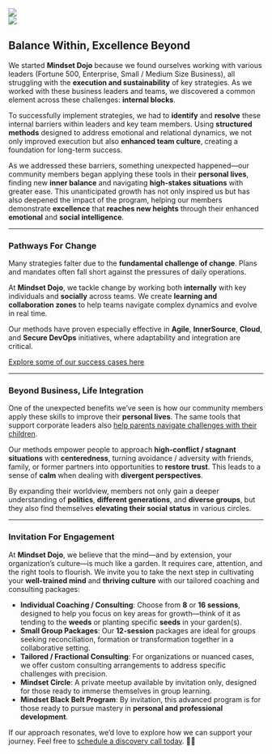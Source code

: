 
<div class="row">
    <div class="col-md-5 col-sm-4 text-center">
        <img class="img-fluid" src="images/DojoLogo-Black-Center.png" style="max-height:350px">
    </div>
    <div class="col-md-7 col-sm-8 text-right d-none d-sm-block">
        <img class="img-fluid" src="images/Pagoda-Black.png" style="max-height:350px">
    </div>
</div>

## Balance Within, Excellence Beyond

We started **Mindset Dojo** because we found ourselves working with various leaders (Fortune 500, Enterprise, Small / Medium Size Business), all struggling with the **execution and sustainability** of key strategies. As we worked with these business leaders and teams, we discovered a common element across these challenges: **internal blocks**.

To successfully implement strategies, we had to **identify** and **resolve** these internal barriers within leaders and key team members. Using **structured methods** designed to address emotional and relational dynamics, we not only improved execution but also **enhanced team culture**, creating a foundation for long-term success.

As we addressed these barriers, something unexpected happened—our community members began applying these tools in their **personal lives**, finding new **inner balance** and navigating **high-stakes situations** with greater ease. This unanticipated growth has not only inspired us but has also deepened the impact of the program, helping our members demonstrate **excellence** that **reaches new heights** through their enhanced **emotional** and **social intelligence**.

---

### Pathways For Change

Many strategies falter due to the **fundamental challenge of change**. Plans and mandates often fall short against the pressures of daily operations.

At **Mindset Dojo**, we tackle change by working both **internally** with key individuals and **socially** across teams. We create **learning and collaboration zones** to help teams navigate complex dynamics and evolve in real time.

Our methods have proven especially effective in **Agile**, **InnerSource**, **Cloud**, and **Secure DevOps** initiatives, where adaptability and integration are critical.

[Explore some of our success cases here](https://projects.michael.basil.one/)

---

### Beyond Business, Life Integration

One of the unexpected benefits we’ve seen is how our community members apply these skills to improve their **personal lives**. The same tools that support corporate leaders also [help parents navigate challenges with their children](https://www.linkedin.com/feed/update/urn:li:activity:7249821210509778944/).

Our methods empower people to approach **high-conflict / stagnant situations** with **centeredness**, turning avoidance / adversity with friends, family, or former partners into opportunities to **restore trust**. This leads to a sense of **calm** when dealing with **divergent perspectives**.

By expanding their worldview, members not only gain a deeper understanding of **politics**, **different generations**, and **diverse groups**, but they also find themselves **elevating their social status** in various circles.

---

### Invitation For Engagement

At **Mindset Dojo**, we believe that the mind—and by extension, your organization’s culture—is much like a garden. It requires care, attention, and the right tools to flourish. We invite you to take the next step in cultivating your **well-trained mind** and **thriving culture** with our tailored coaching and consulting packages:

- **Individual Coaching / Consulting**: Choose from **8** or **16 sessions**, designed to help you focus on key areas for growth—think of it as tending to the **weeds** or planting specific **seeds** in your garden(s).
- **Small Group Packages**: Our **12-session** packages are ideal for groups seeking reconciliation, formation or transformation together in a collaborative setting.
- **Tailored / Fractional Consulting**: For organizations or nuanced cases, we offer custom consulting arrangements to address specific challenges with precision.
- **Mindset Circle**: A private meetup available by invitation only, designed for those ready to immerse themselves in group learning.
- **Mindset Black Belt Program**: By invitation, this advanced program is for those ready to pursue mastery in **personal and professional development**.

If our approach resonates, we’d love to explore how we can support your journey. Feel free to [schedule a discovery call today](https://connect.mindset.dojo.center). 🙏🌿
